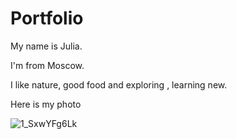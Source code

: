 # Portfolio
My name is Julia.  

I'm from Moscow.  

I like nature, good food and exploring , learning new.  

Here is my photo

![1_SxwYFg6Lk](https://user-images.githubusercontent.com/117368377/200022293-e9da7675-9526-43b7-9445-f436386a09a2.jpg)
